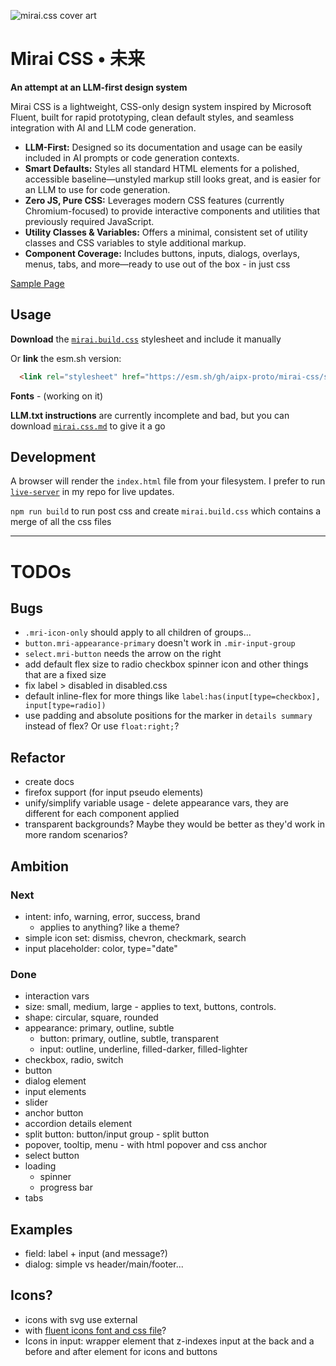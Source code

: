 ![mirai.css cover art](./assets/Mirai-未来-css-Cover.svg)

# Mirai CSS • 未来

**An attempt at an LLM-first design system**

Mirai CSS is a lightweight, CSS-only design system inspired by Microsoft Fluent, built for rapid prototyping, clean default styles, and seamless integration with AI and LLM code generation. 

- **LLM-First:** Designed so its documentation and usage can be easily included in AI prompts or code generation contexts.
- **Smart Defaults:** Styles all standard HTML elements for a polished, accessible baseline—unstyled markup still looks great, and is easier for an LLM to use for code generation.
- **Zero JS, Pure CSS:** Leverages modern CSS features (currently Chromium-focused) to provide interactive components and utilities that previously required JavaScript.
- **Utility Classes & Variables:** Offers a minimal, consistent set of utility classes and CSS variables to style additional markup.
- **Component Coverage:** Includes buttons, inputs, dialogs, overlays, menus, tabs, and more—ready to use out of the box - in just css

[Sample Page](https://aipx-proto.github.io/mirai-css)

## Usage

**Download** the [`mirai.build.css`](./styles/mirai.build.css) stylesheet and include it manually

Or **link** the esm.sh version:
```html
  <link rel="stylesheet" href="https://esm.sh/gh/aipx-proto/mirai-css/styles/mirai.build.css?raw" />
```

**Fonts** - (working on it)

**LLM.txt instructions** are currently incomplete and bad, but you can download [`mirai.css.md`](./styles/mirai.css.md) to give it a go

## Development

A browser will render the `index.html` file from your filesystem. I prefer to run [`live-server`](https://www.npmjs.com/package/live-server) in my repo for live updates.

`npm run build` to run post css and create `mirai.build.css` which contains a merge of all the css files

---

# TODOs

## Bugs
- `.mri-icon-only` should apply to all children of groups...
- `button.mri-appearance-primary` doesn't work in `.mir-input-group`
- `select.mri-button` needs the arrow on the right
- add default flex size to radio checkbox spinner icon and other things that are a fixed size
- fix label > disabled in disabled.css
- default inline-flex for more things like `label:has(input[type=checkbox], input[type=radio])`
- use padding and absolute positions for the marker in `details summary` instead of flex? Or use `float:right;`? 

## Refactor
- create docs
- firefox support (for input pseudo elements)
- unify/simplify variable usage - delete appearance vars, they are different for each component applied
- transparent backgrounds? Maybe they would be better as they'd work in more random scenarios?

## Ambition

### Next
- intent: info, warning, error, success, brand
  - applies to anything? like a theme?
- simple icon set: dismiss, chevron, checkmark, search
- input placeholder: color, type="date"

### Done
- interaction vars
- size: small, medium, large - applies to text, buttons, controls. 
- shape: circular, square, rounded
- appearance: primary, outline, subtle
  - button: primary, outline, subtle, transparent
  - input: outline, underline, filled-darker, filled-lighter
- checkbox, radio, switch
- button 
- dialog element
- input elements
- slider
- anchor button
- accordion details element
- split button: button/input group - split button
- popover, tooltip, menu - with html popover and css anchor
- select button
- loading
  - spinner
  - progress bar
- tabs

## Examples
- field: label + input (and message?)
- dialog: simple vs header/main/footer...

## Icons?
- icons with svg use external
- with [fluent icons font and css file](https://github.com/microsoft/fluentui-system-icons/blob/cd860cfdb9c60f6b731f6164b21e04909b23178e/fonts/FluentSystemIcons-Resizable.css)?
- Icons in input: wrapper element that z-indexes input at the back and a before and after element for icons and buttons

